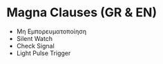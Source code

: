 # Magna Clauses (GR & EN)

- Μη Εμπορευματοποίηση
- Silent Watch
- Check Signal
- Light Pulse Trigger